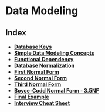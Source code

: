 # Data Modeling

## Index

* **[Database Keys](./database-keys.md)** <br>
* **[Simple Data Modeling Concepts](./modeling-concepts.md)** <br>
* **[Functional Dependency](./functional-dependency.md)** <br>
* **[Database Normalization](./database-normalization.md)** <br>
* **[First Normal Form](./first-normal-form.md)** <br>
* **[Second Normal Form](./second-normal-form.md)** <br>
* **[Third Normal Form](./third-normal-form.md)** <br>
* **[Boyce-Codd Normal Form - 3.5NF](./boyce-codd-normal-form.md)** <br>
* **[Final Example](./final-example.md)** <br>
* **[Interview Cheat Sheet](./interview-cheat-sheet.md)** <br>
